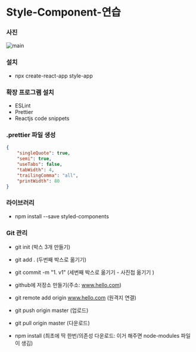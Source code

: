 # Style-Component-연습

### 사진

![main]()

### 설치

-   npx create-react-app style-app

### 확장 프로그램 설치

-   ESLint
-   Prettier
-   Reactjs code snippets

### .prettier 파일 생성

```json
{
    "singleQuote": true,
    "semi": true,
    "useTabs": false,
    "tabWidth": 4,
    "trailingComma": "all",
    "printWidth": 80
}
```

### 라이브러리

-   npm install --save styled-components

### Git 관리

-   git init (박스 3개 만들기)
-   git add . (두번째 박스로 옮기기)
-   git commit -m "1. v1" (세번째 박스로 옮기기 - 사진첩 옮기기 )

-   github에 저장소 만들기(주소: www.hello.com)

-   git remote add origin www.hello.com (원격지 연결)
-   git push origin master (업로드)

-   git pull origin master (다운로드)
-   npm install (최초에 딱 한번/의존성 다운로드: 이거 해주면 node-modules 파일이 생김)
